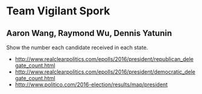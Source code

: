 # Team Vigilant Spork
## Aaron Wang, Raymond Wu, Dennis Yatunin

Show the number each candidate received in each state.

* http://www.realclearpolitics.com/epolls/2016/president/republican_delegate_count.html
* http://www.realclearpolitics.com/epolls/2016/president/democratic_delegate_count.html
* http://www.politico.com/2016-election/results/map/president